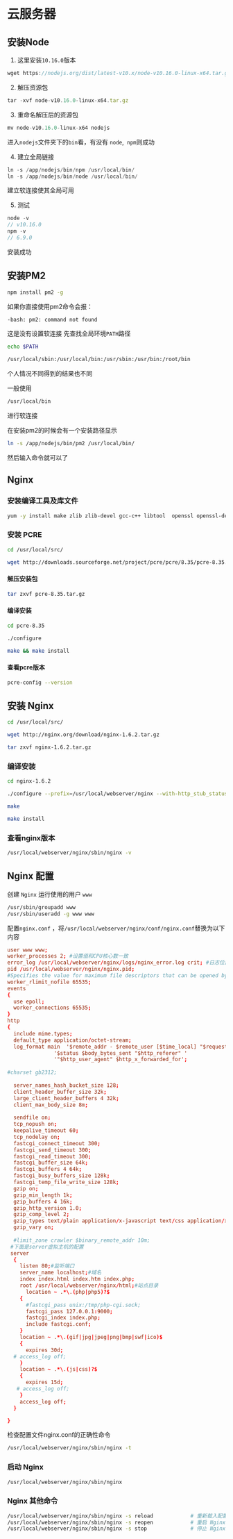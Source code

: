 # 云服务器

## 安装Node

1. 这里安装`10.16.0`版本


```js
wget https://nodejs.org/dist/latest-v10.x/node-v10.16.0-linux-x64.tar.gz
```

2. 解压资源包

```js
tar -xvf node-v10.16.0-linux-x64.tar.gz
```

3. 重命名解压后的资源包

```js
mv node-v10.16.0-linux-x64 nodejs
```

进入`nodejs`文件夹下的`bin`看，有没有 `node`,` npm`则成功

4. 建立全局链接

```js
ln -s /app/nodejs/bin/npm /usr/local/bin/
ln -s /app/nodejs/bin/node /usr/local/bin/
```
建立软连接使其全局可用

5. 测试

```js
node -v
// v10.16.0
npm -v
// 6.9.0
```

安装成功


## 安装PM2

```sh
npm install pm2 -g
```

如果你直接使用pm2命令会报：

```sh
-bash: pm2: command not found
```

这是没有设置软连接
先查找全局环境`PATH`路径
```sh
echo $PATH
```

```sh
/usr/local/sbin:/usr/local/bin:/usr/sbin:/usr/bin:/root/bin
```
个人情况不同得到的结果也不同

一般使用

```sh
/usr/local/bin
```

进行软连接

在安装pm2的时候会有一个安装路径显示

```sh
ln -s /app/nodejs/bin/pm2 /usr/local/bin/
```

然后输入命令就可以了

## Nginx

### 安装编译工具及库文件

```sh
yum -y install make zlib zlib-devel gcc-c++ libtool  openssl openssl-devel
```

### 安装 PCRE

```sh
cd /usr/local/src/
```

```sh
wget http://downloads.sourceforge.net/project/pcre/pcre/8.35/pcre-8.35.tar.gz
```

#### 解压安装包

```sh
tar zxvf pcre-8.35.tar.gz
```

#### 编译安装 

```sh
cd pcre-8.35

./configure

make && make install

```

#### 查看pcre版本

```sh
pcre-config --version
```


## 安装 Nginx

```sh
cd /usr/local/src/

wget http://nginx.org/download/nginx-1.6.2.tar.gz
```

```sh
tar zxvf nginx-1.6.2.tar.gz
```

### 编译安装

```sh
cd nginx-1.6.2

./configure --prefix=/usr/local/webserver/nginx --with-http_stub_status_module --with-http_ssl_module --with-pcre=/usr/local/src/pcre-8.35

make

make install
```

### 查看nginx版本

```sh
/usr/local/webserver/nginx/sbin/nginx -v
```

## Nginx 配置
创建 `Nginx` 运行使用的用户 `www`
```sh
/usr/sbin/groupadd www 
/usr/sbin/useradd -g www www
```

配置`nginx.conf` ，将`/usr/local/webserver/nginx/conf/nginx.conf`替换为以下内容


```conf
user www www;
worker_processes 2; #设置值和CPU核心数一致
error_log /usr/local/webserver/nginx/logs/nginx_error.log crit; #日志位置和日志级别
pid /usr/local/webserver/nginx/nginx.pid;
#Specifies the value for maximum file descriptors that can be opened by this process.
worker_rlimit_nofile 65535;
events
{
  use epoll;
  worker_connections 65535;
}
http
{
  include mime.types;
  default_type application/octet-stream;
  log_format main  '$remote_addr - $remote_user [$time_local] "$request" '
               '$status $body_bytes_sent "$http_referer" '
               '"$http_user_agent" $http_x_forwarded_for';
  
#charset gb2312;
     
  server_names_hash_bucket_size 128;
  client_header_buffer_size 32k;
  large_client_header_buffers 4 32k;
  client_max_body_size 8m;
     
  sendfile on;
  tcp_nopush on;
  keepalive_timeout 60;
  tcp_nodelay on;
  fastcgi_connect_timeout 300;
  fastcgi_send_timeout 300;
  fastcgi_read_timeout 300;
  fastcgi_buffer_size 64k;
  fastcgi_buffers 4 64k;
  fastcgi_busy_buffers_size 128k;
  fastcgi_temp_file_write_size 128k;
  gzip on; 
  gzip_min_length 1k;
  gzip_buffers 4 16k;
  gzip_http_version 1.0;
  gzip_comp_level 2;
  gzip_types text/plain application/x-javascript text/css application/xml;
  gzip_vary on;
 
  #limit_zone crawler $binary_remote_addr 10m;
 #下面是server虚拟主机的配置
 server
  {
    listen 80;#监听端口
    server_name localhost;#域名
    index index.html index.htm index.php;
    root /usr/local/webserver/nginx/html;#站点目录
      location ~ .*\.(php|php5)?$
    {
      #fastcgi_pass unix:/tmp/php-cgi.sock;
      fastcgi_pass 127.0.0.1:9000;
      fastcgi_index index.php;
      include fastcgi.conf;
    }
    location ~ .*\.(gif|jpg|jpeg|png|bmp|swf|ico)$
    {
      expires 30d;
  # access_log off;
    }
    location ~ .*\.(js|css)?$
    {
      expires 15d;
   # access_log off;
    }
    access_log off;
  }

}
```
检查配置文件nginx.conf的正确性命令

```sh
/usr/local/webserver/nginx/sbin/nginx -t
```

### 启动 Nginx

```sh
/usr/local/webserver/nginx/sbin/nginx
```

### Nginx 其他命令


```sh
/usr/local/webserver/nginx/sbin/nginx -s reload            # 重新载入配置文件
/usr/local/webserver/nginx/sbin/nginx -s reopen            # 重启 Nginx
/usr/local/webserver/nginx/sbin/nginx -s stop              # 停止 Nginx
```